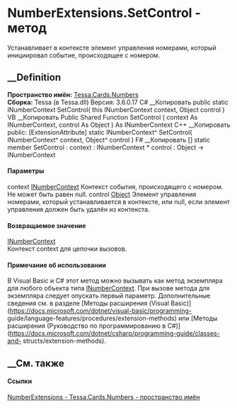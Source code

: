 # NumberExtensions.SetControl - метод
Устанавливает в контексте элемент управления номерами, который инициировал
событие, происходящее с номером.
## __Definition
 **Пространство имён:** [Tessa.Cards.Numbers](N_Tessa_Cards_Numbers.htm)  
 **Сборка:** Tessa (в Tessa.dll) Версия: 3.6.0.17
C# __Копировать
     public static INumberContext SetControl(
    	this INumberContext context,
    	Object control
    )
VB __Копировать
    <ExtensionAttribute>
    Public Shared Function SetControl ( 
    	context As INumberContext,
    	control As Object
    ) As INumberContext
C++ __Копировать
     public:
    [ExtensionAttribute]
    static INumberContext^ SetControl(
    	INumberContext^ context, 
    	Object^ control
    )
F# __Копировать
     [<ExtensionAttribute>]
    static member SetControl : 
            context : INumberContext * 
            control : Object -> INumberContext 
#### Параметры
context [INumberContext](T_Tessa_Cards_Numbers_INumberContext.htm)
     Контекст события, происходящего с номером. Не может быть равен null. 
control [Object](https://learn.microsoft.com/dotnet/api/system.object)
     Элемент управления номерами, который устанавливается в контексте, или null, если элемент управления должен быть удалён из контекста. 
#### Возвращаемое значение
[INumberContext](T_Tessa_Cards_Numbers_INumberContext.htm)  
Контекст context для цепочки вызовов.
#### Примечание об использовании
В Visual Basic и C# этот метод можно вызывать как метод экземпляра для любого
объекта типа [INumberContext](T_Tessa_Cards_Numbers_INumberContext.htm). При
вызове метода для экземпляра следует опускать первый параметр. Дополнительные
сведения см. в разделе [Методы расширения (Visual
Basic)](https://docs.microsoft.com/dotnet/visual-basic/programming-
guide/language-features/procedures/extension-methods) или [Методы расширения
(Руководство по программированию в
C#)](https://docs.microsoft.com/dotnet/csharp/programming-guide/classes-and-
structs/extension-methods).
##  __См. также
#### Ссылки
[NumberExtensions - ](T_Tessa_Cards_Numbers_NumberExtensions.htm)
[Tessa.Cards.Numbers - пространство имён](N_Tessa_Cards_Numbers.htm)
